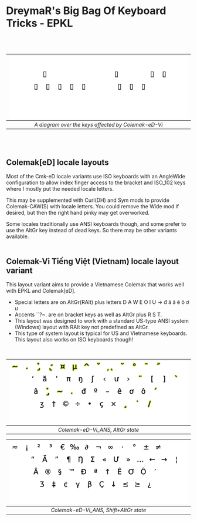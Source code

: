 DreymaR's Big Bag Of Keyboard Tricks - EPKL
===========================================
<br><br>

|![Changed keys for Colemak-eD-Vi on an ANSI board](./Cmk-eD-Vi_ANS/Cmk-eD-Vi_ANS_ChangedKeys.png)|
|   :---:   |
|_A diagram over the keys affected by Colemak-eD-Vi_|

<br><br>

Colemak[eD] locale layouts
--------------------------
Most of the Cmk-eD locale variants use ISO keyboards with an AngleWide configuration to allow index finger access to the bracket and ISO_102 keys where I mostly put the needed locale letters.

This may be supplemented with Curl(DH) and Sym mods to provide Colemak-CAW(S) with locale letters. You could remove the Wide mod if desired, but then the right hand pinky may get overworked.

Some locales traditionally use ANSI keyboards though, and some prefer to use the AltGr key instead of dead keys. So there may be other variants available.
<br><br>

Colemak-Vi Tiếng Việt (Vietnam) locale layout variant
-----------------------------------------------------
This layout variant aims to provide a Vietnamese Colemak that works well with EPKL and Colemak[eD].
- Special letters are on AltGr(RAlt) plus letters D A W E O I U → đ â ă ê ô ơ ư
- Accents ´`?~. are on bracket keys as well as AltGr plus R S T.
- This layout was designed to work with a standard US-type ANSI system (Windows) layout with RAlt key not predefined as AltGr.
- This type of system layout is typical for US and Vietnamese keyboards. This layout also works on ISO keyboards though!
<br>

|![EPKL help image for Colemak-eD-Vi on an ANSI board, AltGr state](./Cmk-eD-Vi_ANS/state6.png)|
|   :---:   |
|_Colemak-eD-Vi_ANS, AltGr state_|

|![EPKL help image for Colemak-eD-Vi on an ANSI board, Shift+AltGr state](./Cmk-eD-Vi_ANS/state7.png)|
|   :---:   |
|_Colemak-eD-Vi_ANS, Shift+AltGr state_|
